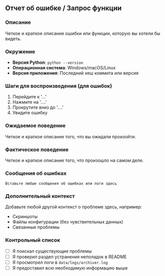 ## Отчет об ошибке / Запрос функции

### Описание
Четкое и краткое описание ошибки или функции, которую вы хотели бы видеть.

### Окружение
- **Версия Python**: `python --version`
- **Операционная система**: Windows/macOS/Linux
- **Версия приложения**: Последний хеш коммита или версия

### Шаги для воспроизведения (для ошибок)
1. Перейдите к '...'
2. Нажмите на '....'
3. Прокрутите вниз до '....'
4. Увидите ошибку

### Ожидаемое поведение
Четкое и краткое описание того, что вы ожидали произойти.

### Фактическое поведение
Четкое и краткое описание того, что произошло на самом деле.

### Сообщения об ошибках
```
Вставьте любые сообщения об ошибках или логи здесь
```

### Дополнительный контекст
Добавьте любой другой контекст о проблеме здесь, например:
- Скриншоты
- Файлы конфигурации (без чувствительных данных)
- Связанные проблемы

### Контрольный список
- [ ] Я поискал существующие проблемы
- [ ] Я проверил раздел устранения неполадок в README
- [ ] Я просмотрел логи в `data/logs/archiver.log`
- [ ] Я предоставил всю необходимую информацию выше
